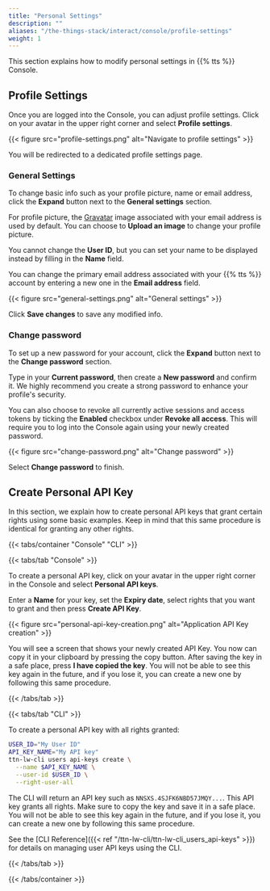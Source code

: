 ```yaml
---
title: "Personal Settings"
description: ""
aliases: "/the-things-stack/interact/console/profile-settings"
weight: 1
---
```


This section explains how to modify personal settings in {{% tts %}} Console.

<!--more-->

## Profile Settings

Once you are logged into the Console, you can adjust profile settings. Click on your avatar in the upper right corner and select **Profile settings**.

{{< figure src="profile-settings.png" alt="Navigate to profile settings" >}}

You will be redirected to a dedicated profile settings page.

### General Settings

To change basic info such as your profile picture, name or email address, click the **Expand** button next to the **General settings** section.

For profile picture, the [Gravatar](https://en.gravatar.com/) image associated with your email address is used by default. You can choose to **Upload an image** to change your profile picture.

You cannot change the **User ID**, but you can set your name to be displayed instead by filling in the **Name** field.

You can change the primary email address associated with your {{% tts %}} account by entering a new one in the **Email address** field.

{{< figure src="general-settings.png" alt="General settings" >}}

Click **Save changes** to save any modified info.

### Change password

To set up a new password for your account, click the **Expand** button next to the **Change password** section.

Type in your **Current password**, then create a **New password** and confirm it. We highly recommend you create a strong password to enhance your profile's security.

You can also choose to revoke all currently active sessions and access tokens by ticking the **Enabled** checkbox under **Revoke all access**. This will require you to log into the Console again using your newly created password.

{{< figure src="change-password.png" alt="Change password" >}}

Select **Change password** to finish.

## Create Personal API Key

In this section, we explain how to create personal API keys that grant certain rights using some basic examples. Keep in mind that this same procedure is identical for granting any other rights.

{{< tabs/container "Console" "CLI" >}}

{{< tabs/tab "Console" >}}

To create a personal API key, click on your avatar in the upper right corner in the Console and select **Personal API keys**.

Enter a **Name** for your key, set the **Expiry date**, select rights that you want to grant and then press **Create API Key**.

{{< figure src="personal-api-key-creation.png" alt="Application API Key creation" >}}

You will see a screen that shows your newly created API Key. You now can copy it in your clipboard by pressing the copy button. After saving the key in a safe place, press **I have copied the key**. You will not be able to see this key again in the future, and if you lose it, you can create a new one by following this same procedure.

{{< /tabs/tab >}}

{{< tabs/tab "CLI" >}}

To create a personal API key with all rights granted:

```bash
USER_ID="My User ID"
API_KEY_NAME="My API key"
ttn-lw-cli users api-keys create \
  --name $API_KEY_NAME \
  --user-id $USER_ID \
  --right-user-all
```

The CLI will return an API key such as `NNSXS.4SJFK6NBD57JMQY...`. This API key grants all rights. Make sure to copy the key and save it in a safe place. You will not be able to see this key again in the future, and if you lose it, you can create a new one by following this same procedure.

See the [CLI Reference]({{< ref "/ttn-lw-cli/ttn-lw-cli_users_api-keys" >}}) for details on managing user API keys using the CLI.

{{< /tabs/tab >}}

{{< /tabs/container >}}
